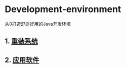 # Development-environment

从0打造舒适好用的Java开发环境

## 1. [重装系统](1.重装系统/重装系统.md)

## 2. [应用软件](2.应用软件/应用软件.md)